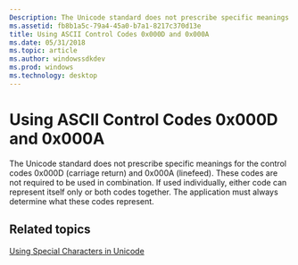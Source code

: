 ```yaml
---
Description: The Unicode standard does not prescribe specific meanings for the control codes 0x000D (carriage return) and 0x000A (linefeed).
ms.assetid: fb8b1a5c-79a4-45a0-b7a1-8217c370d13e
title: Using ASCII Control Codes 0x000D and 0x000A
ms.date: 05/31/2018
ms.topic: article
ms.author: windowssdkdev
ms.prod: windows
ms.technology: desktop
---
```


# Using ASCII Control Codes 0x000D and 0x000A

The Unicode standard does not prescribe specific meanings for the control codes 0x000D (carriage return) and 0x000A (linefeed). These codes are not required to be used in combination. If used individually, either code can represent itself only or both codes together. The application must always determine what these codes represent.

## Related topics

<dl> <dt>

[Using Special Characters in Unicode](using-special-characters-in-unicode.md)
</dt> </dl>

 

 



